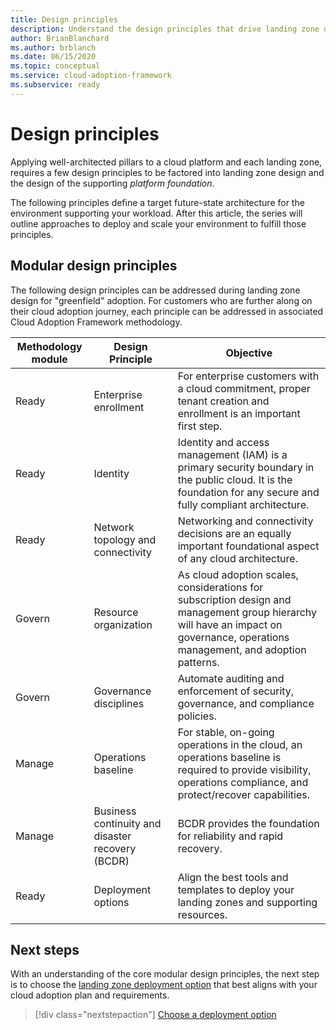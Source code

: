 ```yaml
---
title: Design principles
description: Understand the design principles that drive landing zone deployment
author: BrianBlanchard
ms.author: brblanch
ms.date: 06/15/2020
ms.topic: conceptual
ms.service: cloud-adoption-framework
ms.subservice: ready
---
```


# Design principles

Applying well-architected pillars to a cloud platform and each landing zone, requires a few design principles to be factored into landing zone design and the design of the supporting _platform foundation_.

The following principles define a target future-state architecture for the environment supporting your workload. After this article, the series will outline approaches to deploy and scale your environment to fulfill those principles.

## Modular design principles

The following design principles can be addressed during landing zone design for "greenfield" adoption. For customers who are further along on their cloud adoption journey, each principle can be addressed in associated Cloud Adoption Framework methodology.

|Methodology module  |Design Principle  |Objective  |
|---------|---------|---------|
|Ready |Enterprise enrollment|For enterprise customers with a cloud commitment, proper tenant creation and enrollment is an important first step.|
|Ready |Identity|Identity and access management (IAM) is a primary security boundary in the public cloud. It is the foundation for any secure and fully compliant architecture.|
|Ready |Network topology and connectivity|Networking and connectivity decisions are an equally important foundational aspect of any cloud architecture.|
|Govern |Resource organization|As cloud adoption scales, considerations for subscription design and management group hierarchy will have an impact on governance, operations management, and adoption patterns.|
|Govern |Governance disciplines|Automate auditing and enforcement of security, governance, and compliance policies.|
|Manage |Operations baseline|For stable, on-going operations in the cloud, an operations baseline is required to provide visibility, operations compliance, and protect/recover capabilities.|
|Manage |Business continuity and disaster recovery (BCDR)|BCDR provides the foundation for reliability and rapid recovery.|
|Ready |Deployment options|Align the best tools and templates to deploy your landing zones and supporting resources.|

## Next steps

With an understanding of the core modular design principles, the next step is to choose the [landing zone deployment option](./deployment-option.md) that best aligns with your cloud adoption plan and requirements.

> [!div class="nextstepaction"]
> [Choose a deployment option](./deployment-option.md)
